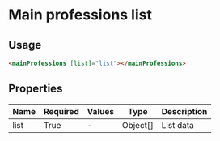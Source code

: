 # Main professions list

## Usage

```html
<mainProfessions [list]="list"></mainProfessions>
```

## Properties

| Name  | Required  | Values  |  Type | Description  |
|---|---|---|---|---|
| list | True | - | Object[] | List data